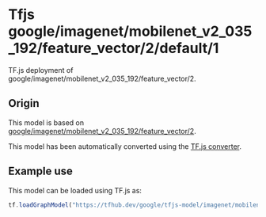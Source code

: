 # Tfjs google/imagenet/mobilenet_v2_035_192/feature_vector/2/default/1
TF.js deployment of google/imagenet/mobilenet_v2_035_192/feature_vector/2.

<!-- parent-model: google/imagenet/mobilenet_v2_035_192/feature_vector/2 -->

## Origin

This model is based on [google/imagenet/mobilenet_v2_035_192/feature_vector/2](https://tfhub.dev/google/imagenet/mobilenet_v2_035_192/feature_vector/2).

This model has been automatically converted using the [TF.js converter](https://github.com/tensorflow/tfjs/tree/master/tfjs-converter).

## Example use
This model can be loaded using TF.js as:

```javascript
tf.loadGraphModel("https://tfhub.dev/google/tfjs-model/imagenet/mobilenet_v2_035_192/feature_vector/2/default/1", { fromTFHub: true })
```
